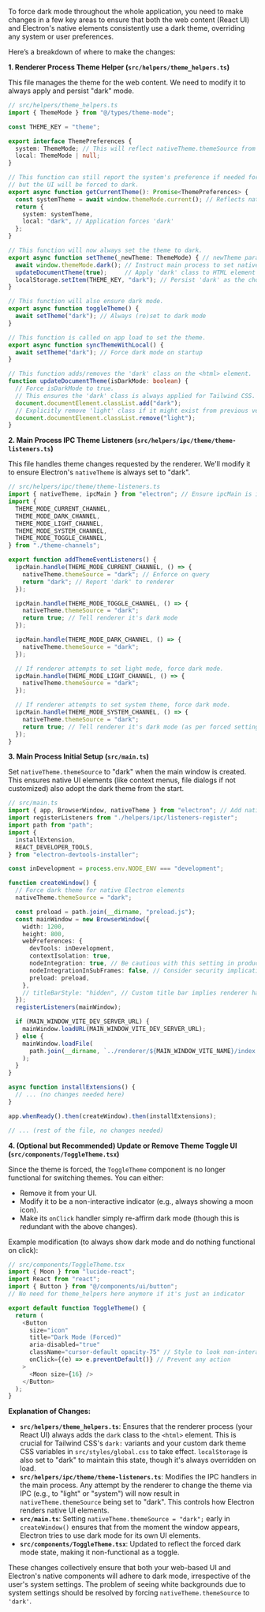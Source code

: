 To force dark mode throughout the whole application, you need to make changes in a few key areas to ensure that both the web content (React UI) and Electron's native elements consistently use a dark theme, overriding any system or user preferences.

Here’s a breakdown of where to make the changes:

**1. Renderer Process Theme Helper (`src/helpers/theme_helpers.ts`)**

This file manages the theme for the web content. We need to modify it to always apply and persist "dark" mode.

```typescript
// src/helpers/theme_helpers.ts
import { ThemeMode } from "@/types/theme-mode";

const THEME_KEY = "theme";

export interface ThemePreferences {
  system: ThemeMode; // This will reflect nativeTheme.themeSource from main process
  local: ThemeMode | null;
}

// This function can still report the system's preference if needed for other logic,
// but the UI will be forced to dark.
export async function getCurrentTheme(): Promise<ThemePreferences> {
  const systemTheme = await window.themeMode.current(); // Reflects nativeTheme.themeSource
  return {
    system: systemTheme,
    local: "dark", // Application forces 'dark'
  };
}

// This function will now always set the theme to dark.
export async function setTheme(_newTheme: ThemeMode) { // newTheme parameter is ignored
  await window.themeMode.dark(); // Instruct main process to set nativeTheme to dark
  updateDocumentTheme(true);     // Apply 'dark' class to HTML element
  localStorage.setItem(THEME_KEY, "dark"); // Persist 'dark' as the chosen theme
}

// This function will also ensure dark mode.
export async function toggleTheme() {
  await setTheme("dark"); // Always (re)set to dark mode
}

// This function is called on app load to set the theme.
export async function syncThemeWithLocal() {
  await setTheme("dark"); // Force dark mode on startup
}

// This function adds/removes the 'dark' class on the <html> element.
function updateDocumentTheme(isDarkMode: boolean) {
  // Force isDarkMode to true.
  // This ensures the 'dark' class is always applied for Tailwind CSS.
  document.documentElement.classList.add("dark");
  // Explicitly remove 'light' class if it might exist from previous versions or other logic
  document.documentElement.classList.remove("light");
}
```

**2. Main Process IPC Theme Listeners (`src/helpers/ipc/theme/theme-listeners.ts`)**

This file handles theme changes requested by the renderer. We'll modify it to ensure Electron's `nativeTheme` is always set to "dark".

```typescript
// src/helpers/ipc/theme/theme-listeners.ts
import { nativeTheme, ipcMain } from "electron"; // Ensure ipcMain is imported
import {
  THEME_MODE_CURRENT_CHANNEL,
  THEME_MODE_DARK_CHANNEL,
  THEME_MODE_LIGHT_CHANNEL,
  THEME_MODE_SYSTEM_CHANNEL,
  THEME_MODE_TOGGLE_CHANNEL,
} from "./theme-channels";

export function addThemeEventListeners() {
  ipcMain.handle(THEME_MODE_CURRENT_CHANNEL, () => {
    nativeTheme.themeSource = "dark"; // Enforce on query
    return "dark"; // Report 'dark' to renderer
  });

  ipcMain.handle(THEME_MODE_TOGGLE_CHANNEL, () => {
    nativeTheme.themeSource = "dark";
    return true; // Tell renderer it's dark mode
  });

  ipcMain.handle(THEME_MODE_DARK_CHANNEL, () => {
    nativeTheme.themeSource = "dark";
  });

  // If renderer attempts to set light mode, force dark mode.
  ipcMain.handle(THEME_MODE_LIGHT_CHANNEL, () => {
    nativeTheme.themeSource = "dark";
  });

  // If renderer attempts to set system theme, force dark mode.
  ipcMain.handle(THEME_MODE_SYSTEM_CHANNEL, () => {
    nativeTheme.themeSource = "dark";
    return true; // Tell renderer it's dark mode (as per forced setting)
  });
}
```

**3. Main Process Initial Setup (`src/main.ts`)**

Set `nativeTheme.themeSource` to "dark" when the main window is created. This ensures native UI elements (like context menus, file dialogs if not customized) also adopt the dark theme from the start.

```typescript
// src/main.ts
import { app, BrowserWindow, nativeTheme } from "electron"; // Add nativeTheme
import registerListeners from "./helpers/ipc/listeners-register";
import path from "path";
import {
  installExtension,
  REACT_DEVELOPER_TOOLS,
} from "electron-devtools-installer";

const inDevelopment = process.env.NODE_ENV === "development";

function createWindow() {
  // Force dark theme for native Electron elements
  nativeTheme.themeSource = "dark";

  const preload = path.join(__dirname, "preload.js");
  const mainWindow = new BrowserWindow({
    width: 1200,
    height: 800,
    webPreferences: {
      devTools: inDevelopment,
      contextIsolation: true,
      nodeIntegration: true, // Be cautious with this setting in production
      nodeIntegrationInSubFrames: false, // Consider security implications
      preload: preload,
    },
    // titleBarStyle: "hidden", // Custom title bar implies renderer handles its theme
  });
  registerListeners(mainWindow);

  if (MAIN_WINDOW_VITE_DEV_SERVER_URL) {
    mainWindow.loadURL(MAIN_WINDOW_VITE_DEV_SERVER_URL);
  } else {
    mainWindow.loadFile(
      path.join(__dirname, `../renderer/${MAIN_WINDOW_VITE_NAME}/index.html`),
    );
  }
}

async function installExtensions() {
  // ... (no changes needed here)
}

app.whenReady().then(createWindow).then(installExtensions);

// ... (rest of the file, no changes needed)
```

**4. (Optional but Recommended) Update or Remove Theme Toggle UI (`src/components/ToggleTheme.tsx`)**

Since the theme is forced, the `ToggleTheme` component is no longer functional for switching themes. You can either:
*   Remove it from your UI.
*   Modify it to be a non-interactive indicator (e.g., always showing a moon icon).
*   Make its `onClick` handler simply re-affirm dark mode (though this is redundant with the above changes).

Example modification (to always show dark mode and do nothing functional on click):
```typescript
// src/components/ToggleTheme.tsx
import { Moon } from "lucide-react";
import React from "react";
import { Button } from "@/components/ui/button";
// No need for theme_helpers here anymore if it's just an indicator

export default function ToggleTheme() {
  return (
    <Button
      size="icon"
      title="Dark Mode (Forced)"
      aria-disabled="true"
      className="cursor-default opacity-75" // Style to look non-interactive
      onClick={(e) => e.preventDefault()} // Prevent any action
    >
      <Moon size={16} />
    </Button>
  );
}
```

**Explanation of Changes:**

*   **`src/helpers/theme_helpers.ts`**: Ensures that the renderer process (your React UI) always adds the `dark` class to the `<html>` element. This is crucial for Tailwind CSS's `dark:` variants and your custom dark theme CSS variables in `src/styles/global.css` to take effect. `localStorage` is also set to "dark" to maintain this state, though it's always overridden on load.
*   **`src/helpers/ipc/theme/theme-listeners.ts`**: Modifies the IPC handlers in the main process. Any attempt by the renderer to change the theme via IPC (e.g., to "light" or "system") will now result in `nativeTheme.themeSource` being set to "dark". This controls how Electron renders native UI elements.
*   **`src/main.ts`**: Setting `nativeTheme.themeSource = "dark";` early in `createWindow()` ensures that from the moment the window appears, Electron tries to use dark mode for its own UI elements.
*   **`src/components/ToggleTheme.tsx`**: Updated to reflect the forced dark mode state, making it non-functional as a toggle.

These changes collectively ensure that both your web-based UI and Electron's native components will adhere to dark mode, irrespective of the user's system settings. The problem of seeing white backgrounds due to system settings should be resolved by forcing `nativeTheme.themeSource` to `'dark'`.
